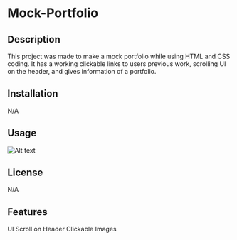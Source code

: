 # Mock-Portfolio

## Description

This project was made to make a mock portfolio while using HTML and CSS coding. It has a working clickable links to users previous work, scrolling UI on the header, and gives information of a portfolio. 


## Installation

N/A

## Usage

![Alt text](/assets/)
   
## License

N/A


## Features

UI Scroll on Header
Clickable Images

